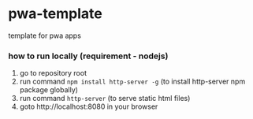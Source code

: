 # pwa-template
template for pwa apps

### how to run locally (requirement - nodejs)
1. go to repository root
2. run command `npm install http-server -g` (to install http-server npm package globally)
3. run command `http-server` (to serve static html files) 
4. goto http://localhost:8080 in your browser
